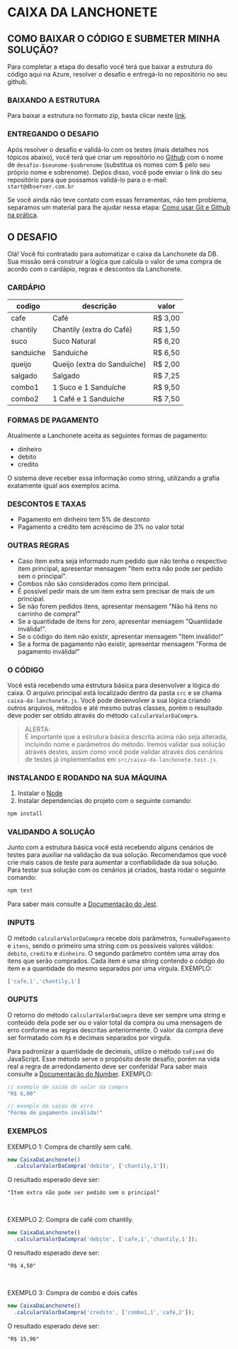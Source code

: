 # CAIXA DA LANCHONETE

## COMO BAIXAR O CÓDIGO E SUBMETER MINHA SOLUÇÃO?
Para completar a etapa do desafio você terá que baixar a estrutura do código aqui na Azure, resolver o desafio e entregá-lo no repositório no seu github.

### BAIXANDO A ESTRUTURA
Para baixar a estrutura no formato zip, basta clicar neste [link](https://dev.azure.com/db-tecnologia/371ab069-cd1e-4ede-8ae5-fa54dd981c56/_apis/git/repositories/a3a8fe92-b324-4d6b-abbd-1953e46fb075/items?path=/&versionDescriptor%5BversionOptions%5D=0&versionDescriptor%5BversionType%5D=0&versionDescriptor%5Bversion%5D=main&resolveLfs=true&%24format=zip&api-version=5.0&download=true).


### ENTREGANDO O DESAFIO
Após resolver o desafio e validá-lo com os testes (mais detalhes nos tópicos abaixo), você terá que criar um repositório no [Github](https://github.com/) com o nome de `desafio-$seunome-$sobrenome` (substitua os nomes com $ pelo seu próprio nome e sobrenome). Deṕos disso, você pode enviar o link do seu repositório para que possamos validá-lo para o e-mail: `start@dbserver.com.br`

Se você ainda não teve contato com essas ferramentas, não tem problema, separamos um material para lhe ajudar nessa etapa: [Como usar Git e Github na prática](https://www.youtube.com/watch?v=UBAX-13g8OM).


## O DESAFIO
Olá! Você foi contratado para automatizar o caixa da Lanchonete da DB.
Sua missão será construir a lógica que calcula o valor de uma compra de acordo com o cardápio, regras e descontos da Lanchonete.

### CARDÁPIO

  | codigo    | descrição                   | valor   |
  |-----------|-----------------------------|---------|
  | cafe      | Café                        | R$ 3,00 |
  | chantily  | Chantily (extra do Café)    | R$ 1,50 |
  | suco      | Suco Natural                | R$ 6,20 |
  | sanduiche | Sanduíche                   | R$ 6,50 |
  | queijo    | Queijo (extra do Sanduíche) | R$ 2,00 |
  | salgado   | Salgado                     | R$ 7,25 |
  | combo1    | 1 Suco e 1 Sanduíche        | R$ 9,50 |
  | combo2    | 1 Café e 1 Sanduíche        | R$ 7,50 |


### FORMAS DE PAGAMENTO
Atualmente a Lanchonete aceita as seguintes formas de pagamento:
 - dinheiro
 - debito
 - credito

O sistema deve receber essa informação como string, utilizando a grafia exatamente igual aos exemplos acima.

### DESCONTOS E TAXAS
 - Pagamento em dinheiro tem 5% de desconto
 - Pagamento a crédito tem acréscimo de 3% no valor total

### OUTRAS REGRAS

- Caso item extra seja informado num pedido que não tenha o respectivo item principal, apresentar mensagem "Item extra não pode ser pedido sem o principal".
- Combos não são considerados como item principal.
- É possível pedir mais de um item extra sem precisar de mais de um principal.
- Se não forem pedidos itens, apresentar mensagem "Não há itens no carrinho de compra!"
- Se a quantidade de itens for zero, apresentar mensagem "Quantidade inválida!".
- Se o código do item não existir, apresentar mensagem "Item inválido!"
- Se a forma de pagamento não existir, apresentar mensagem "Forma de pagamento inválida!"

### O CÓDIGO
Você está recebendo uma estrutura básica para desenvolver a lógica do caixa. O arquivo principal está localizado dentro da pasta `src` e se chama `caixa-da-lanchonete.js`. Você pode desenvolver a sua lógica criando outros arquivos, métodos e até mesmo outras classes, porém o resultado deve poder ser obtido através do método `calcularValorDaCompra`.

> ALERTA:                                                                                                                                                                       
> É importante que a estrutura básica descrita acima não seja alterada, incluindo nome e parâmetros do método. Iremos validar sua solução através destes, assim como você pode validar através dos cenários de testes já implementados em `src/caixa-da-lanchonete.test.js`.

### INSTALANDO E RODANDO NA SUA MÁQUINA
1. Instalar o [Node](https://nodejs.org/en/)
2. Instalar dependencias do projeto com o seguinte comando:
```bash
npm install
```

### VALIDANDO A SOLUÇÃO
Junto com a estrutura básica você está recebendo alguns cenários de testes para auxiliar na validação da sua solução. Recomendamos que você crie mais casos de teste para aumentar a confiabilidade da sua solução.
Para testar sua solução com os cenários já criados, basta rodar o seguinte comando:
```bash
npm test
```

Para saber mais consulte a [Documentação do Jest](https://jestjs.io/pt-BR/docs/getting-started).

### INPUTS
O método `calcularValorDaCompra` recebe dois parâmetros, `formaDePagamento` e `itens`, sendo o primeiro uma string com os possíveis valores válidos: `debito`, `credito` e `dinheiro`. O segundo parâmetro contém uma array dos itens que serão comprados. Cada item é uma string contendo o código do item e a quantidade do mesmo separados por uma vírgula.
EXEMPLO:
```js
['cafe,1','chantily,1']
```

### OUPUTS
O retorno do método `calcularValorDaCompra` deve ser sempre uma string e conteúdo dela pode ser ou o valor total da compra ou uma mensagem de erro conforme as regras descritas anteriormente. O valor da compra deve ser formatado com `R$` e decimais separados por vírgula.

Para padronizar a quantidade de decimais, utilize o método `toFixed` do JavaScript. Esse método serve o propósito deste desafio, porém na vida real a regra de arredondamento deve ser conferida! Para saber mais consulte a [Documentação do Number](https://developer.mozilla.org/en-US/docs/Web/JavaScript/Reference/Global_Objects/Number/toFixed).
EXEMPLO:
```js
// exemplo de saída do valor da compra
"R$ 6,00"

// exemplo de saída de erro
"Forma de pagamento inválida!"
```

### EXEMPLOS

EXEMPLO 1: Compra de chantily sem café.
```js
new CaixaDaLanchonete()
  .calcularValorDaCompra('debito', ['chantily,1']);
```
O resultado esperado deve ser:
```
"Item extra não pode ser pedido sem o principal"
```

<br/>

EXEMPLO 2: Compra de café com chantily.
```js
new CaixaDaLanchonete()
  .calcularValorDaCompra('debito', ['cafe,1','chantily,1']);
```
O resultado esperado deve ser:
```
"R$ 4,50"
```

<br/>

EXEMPLO 3: Compra de combo e dois cafés
```js
new CaixaDaLanchonete()
  .calcularValorDaCompra('credito', ['combo1,1','cafe,2']);
```
O resultado esperado deve ser:
```
"R$ 15,96"
```
